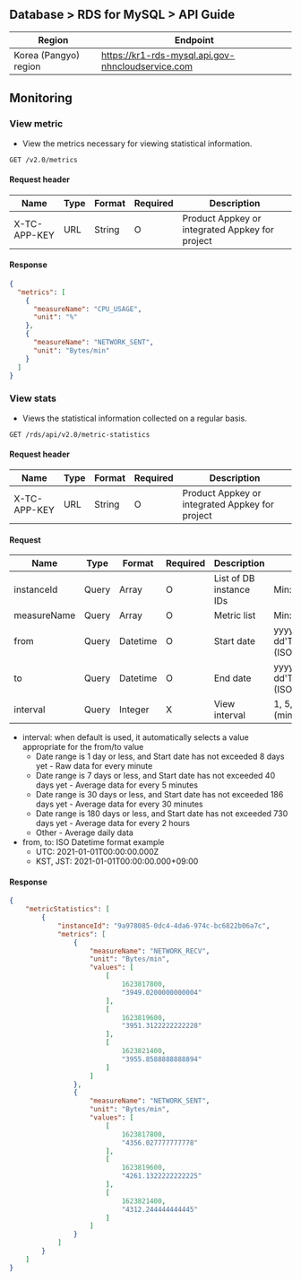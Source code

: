 ## Database > RDS for MySQL > API Guide

| Region                    | Endpoint                                      |
|---------------------------|-----------------------------------------------|
| Korea (Pangyo) region | https://kr1-rds-mysql.api.gov-nhncloudservice.com |

## Monitoring

### View metric

- View the metrics necessary for viewing statistical information.

```
GET /v2.0/metrics
```

#### Request header

| Name         | Type | Format | Required | Description                                     |
|--------------|------|--------|----------|-------------------------------------------------|
| X-TC-APP-KEY | URL  | String | O        | Product Appkey or integrated Appkey for project |

#### Response

```json
{
  "metrics": [
    {
      "measureName": "CPU_USAGE",
      "unit": "%"
    },
    {
      "measureName": "NETWORK_SENT",
      "unit": "Bytes/min"
    }
  ]
}
```

### View stats

- Views the statistical information collected on a regular basis.

```
GET /rds/api/v2.0/metric-statistics
```

#### Request header

| Name         | Type | Format | Required | Description                                     |
|--------------|------|--------|----------|-------------------------------------------------|
| X-TC-APP-KEY | URL  | String | O        | Product Appkey or integrated Appkey for project |

#### Request

| Name        | Type  | Format   | Required | Description             | Constraints                                 |
|-------------|-------|----------|----------|-------------------------|---------------------------------------------|
| instanceId  | Query | Array    | O        | List of DB instance IDs | Min:1, Max: 20                              |
| measureName | Query | Array    | O        | Metric list             | Min:1                                       |
| from        | Query | Datetime | O        | Start date              | yyyy-MM-dd'T'HH:mm:ss.SSSXXX (ISO Datetime) |
| to          | Query | Datetime | O        | End date                | yyyy-MM-dd'T'HH:mm:ss.SSSXXX (ISO Datetime) |
| interval    | Query | Integer  | X        | View interval           | 1, 5, 30, 120, 1440 (minutes)               |

- interval: when default is used, it automatically selects a value appropriate for the from/to value
    - Date range is 1 day or less, and Start date has not exceeded 8 days yet - Raw data for every minute
    - Date range is 7 days or less, and Start date has not exceeded 40 days yet - Average data for every 5 minutes
    - Date range is 30 days or less, and Start date has not exceeded 186 days yet - Average data for every 30 minutes
    - Date range is 180 days or less, and Start date has not exceeded 730 days yet - Average data for every 2 hours
    - Other - Average daily data
- from, to: ISO Datetime format example
    - UTC: 2021-01-01T00:00:00.000Z
    - KST, JST: 2021-01-01T00:00:00.000+09:00

#### Response

```json
{
    "metricStatistics": [
        {
            "instanceId": "9a978085-0dc4-4da6-974c-bc6822b06a7c",
            "metrics": [
                {
                    "measureName": "NETWORK_RECV",
                    "unit": "Bytes/min",
                    "values": [
                        [
                            1623817800,
                            "3949.0200000000004"
                        ],
                        [
                            1623819600,
                            "3951.3122222222228"
                        ],
                        [
                            1623821400,
                            "3955.8588888888894"
                        ]
                    ]
                },
                {
                    "measureName": "NETWORK_SENT",
                    "unit": "Bytes/min",
                    "values": [
                        [
                            1623817800,
                            "4356.027777777778"
                        ],
                        [
                            1623819600,
                            "4261.1322222222225"
                        ],
                        [
                            1623821400,
                            "4312.244444444445"
                        ]
                    ]
                }
            ]
        }
    ]
}
```
